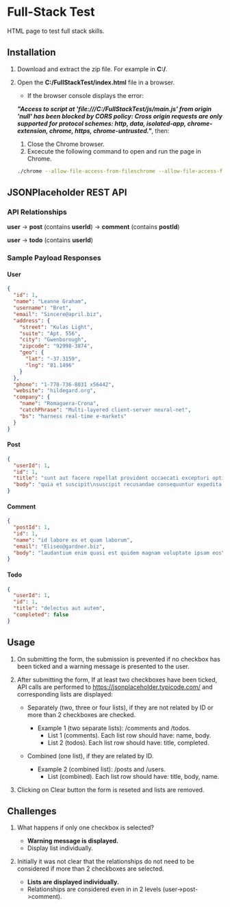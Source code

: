 # Full-Stack Test

HTML page to test full stack skills.

## Installation

1. Download and extract the zip file. For example in **C:/**.

2. Open the **C:/FullStackTest/index.html** file in a browser.

    * If the browser console displays the error:
    
    **_"Access to script at 'file:///C:/FullStackTest/js/main.js' from origin 'null' has been blocked by CORS policy: Cross origin requests are only supported for protocol schemes: http, data, isolated-app, chrome-extension, chrome, https, chrome-untrusted."_**, then:
      1. Close the Chrome browser.
      2. Excecute the following command to open and run the page in Chrome.
      ```bash
      ./chrome --allow-file-access-from-fileschrome --allow-file-access-from-fileschrome --allow-file-access-from-files file:///C:/FullStackTest/index.html
    ```

## JSONPlaceholder REST API

### API Relationships
**user**  -> **post** (contains **userId**) -> **comment** (contains **postId**)

**user**  -> **todo** (contains **userId**)

### Sample Payload Responses
#### User
```json
{
  "id": 1,
  "name": "Leanne Graham",
  "username": "Bret",
  "email": "Sincere@april.biz",
  "address": {
    "street": "Kulas Light",
    "suite": "Apt. 556",
    "city": "Gwenborough",
    "zipcode": "92998-3874",
    "geo": {
      "lat": "-37.3159",
      "lng": "81.1496"
    }
  },
  "phone": "1-770-736-8031 x56442",
  "website": "hildegard.org",
  "company": {
    "name": "Romaguera-Crona",
    "catchPhrase": "Multi-layered client-server neural-net",
    "bs": "harness real-time e-markets"
  }
}
```

#### Post
```json
{
  "userId": 1,
  "id": 1,
  "title": "sunt aut facere repellat provident occaecati excepturi optio reprehenderit",
  "body": "quia et suscipit\nsuscipit recusandae consequuntur expedita et cum\nreprehenderit molestiae ut ut quas totam\nnostrum rerum est autem sunt rem eveniet architecto"
}
```

#### Comment
```json
{
  "postId": 1,
  "id": 1,
  "name": "id labore ex et quam laborum",
  "email": "Eliseo@gardner.biz",
  "body": "laudantium enim quasi est quidem magnam voluptate ipsam eos\ntempora quo necessitatibus\ndolor quam autem quasi\nreiciendis et nam sapiente accusantium"
}
```

#### Todo
```json
{
  "userId": 1,
  "id": 1,
  "title": "delectus aut autem",
  "completed": false
}
```

## Usage

1. On submitting the form, the submission is prevented if no checkbox has been ticked and a warning message is presented to the user.

2. After submitting the form, If at least two checkboxes have been ticked, API calls are performed to https://jsonplaceholder.typicode.com/ and corresponding lists are displayed:

    * Separately (two, three or four lists), if they are not related by ID or more than 2 checkboxes are checked.
        * Example 1 (two separate lists): /comments and /todos.
            * List 1 (comments). Each list row should have: name, body.
            * List 2 (todos). Each list row should have: title, completed.
    
    * Combined (one list), if they are related by ID.
        * Example 2 (combined list): /posts and /users.
            * List (combined). Each list row should have: title, body, name.

3. Clicking on Clear button the form is reseted and lists are removed.

## Challenges
1. What happens if only one checkbox is selected?
    * **Warning message is displayed.**
    * Display list individually.
  
2. Initially it was not clear that the relationships do not need to be considered if more than 2 checkboxes are selected.
    * **Lists are displayed individually.**
    * Relationships are considered even in in 2 levels (user->post->comment).
